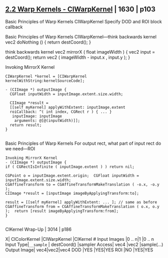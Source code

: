 
## [2.2 Warp Kernels - CIWarpKernel](2.2-warp-kernels-ciwrapkernel.md) | 1630 | p103


Basic Principles of Warp Kernels
CIWarpKernel
Specify DOD and ROI block callback


Basic Principles of Warp Kernels
CIWarpKernel—think backwards
kernel vec2 doNothing () { return destCoord(); }



think backwards
kernel vec2 mirrorX ( float imageWidth ) {
  vec2 input = destCoord();
  return vec2 ( imageWidth - input.x , input.y );
}



Invoking MirrorX Kernel

```
CIWarpKernel *kernel = [CIWarpKernel kernelWithString:kernelSourceCode];

- (CIImage *) outputImage {
  CGFloat inputWidth = inputImage.extent.size.width;

  CIImage *result =
  [[self myKernel] applyWithExtent: inputImage.extent
  roiCallback: ^( int index, CGRect r ) { ... }
   inputImage: inputImage
    arguments: @[@(inputWidth)]];
  return result;
}


```


Basic Principles of Warp Kernels
For output rect, what part of input rect do we need—ROI


```
Invoking MirrorX Kernel
- (CIImage *) outputImage { 
if ( CGRectIsInfinite ( inputImage.extent ) ) return nil;

CGPoint o = inputImage.extent.origin;  CGFloat inputWidth = inputImage.extent.size.width; 
CGAffineTransform to = CGAffineTransformMakeTranslation ( -o.x, -o.y );
CIImage *result = [inputImage imageByApplyingTransform:to];

result = [[self myKernel] applyWithExtent: ... ]; // same as before   
CGAffineTransform from = CGAffineTransformMakeTranslation ( o.x, o.y );  return [result imageByApplyingTransform:from];
}


```




CIKernel Wrap-Up | 3014 | p186

X| ClColorKernel |ClWarpKernel |ClKernel
\# Input Images |0 .. n|1 |0 .. n
Input Type|`__sample` |  destCoord() |sampler
Access| vec4 |vec2 |sample(...)
Output Image| vec4|vec2|vec4
DOD |YES |YES|YES
ROI |NO |YES|YES
